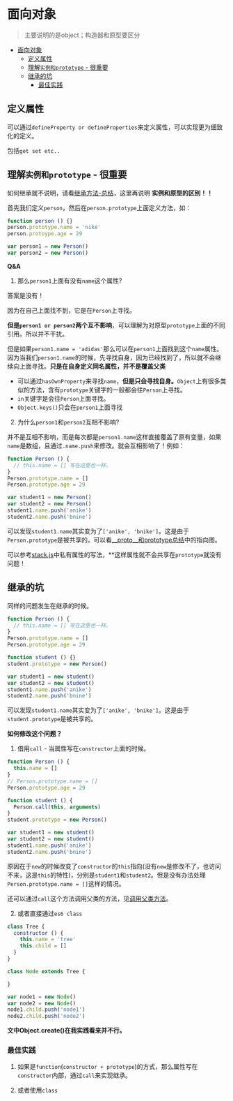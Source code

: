 # 面向对象
> 主要说明的是object；构造器和原型要区分

<!-- TOC -->

- [面向对象](#面向对象)
  - [定义属性](#定义属性)
  - [理解`实例和prototype` - 很重要](#理解实例和prototype---很重要)
  - [继承的坑](#继承的坑)
    - [最佳实践](#最佳实践)

<!-- /TOC -->

## 定义属性

可以通过`defineProperty or defineProperties`来定义属性，可以实现更为细致化的定义。

包括`get set etc..`

## 理解`实例和prototype` - 很重要

如何继承就不说明，请看[继承方法-总结](https://github.com/JiangWeixian/JS-Tips/blob/master/Grammar/JS-%E7%BB%A7%E6%89%BF.md)，这里再说明 **实例和原型的区别！！**

首先我们定义`person`，然后在`person.prototype`上面定义方法，如：

```JavaScript
function person () {}
person.prototype.name = 'nike'
person.protoype.age = 29

var person1 = new Person()
var person2 = new Person()
```

**Q&A**

1. 那么`person1`上面有没有`name`这个属性?

  答案是没有！

  因为在自己上面找不到，它是在`Person`上寻找。

  **但是`person1 or person2`两个互不影响**，可以理解为对原型`prototype`上面的不同引用。所以并不干扰。

  但是如果`person1.name = 'adidas'`那么可以在`person1`上面找到这个`name`属性。因为当我们`person1.name`的时候，先寻找自身，因为已经找到了，所以就不会继续向上面寻找。**只是在自身定义同名属性，并不是覆盖父类**

  * 可以通过`hasOwnProperty`来寻找`name`，**但是只会寻找自身。**`Object`上有很多类似的方法，含有`prototype`关键字的一般都会往`Person`上寻找。
  * `in`关键字是会往`Person`上面寻找。
  * `Object.keys()`只会在`person1`上面寻找

2. 为什么`person1`和`person2`互相不影响?

  并不是互相不影响，而是每次都是`person1.name`这样直接覆盖了原有变量，如果`name`是数组，且通过`.name.push`来修改。就会互相影响了！例如：

  ```JavaScript
  function Person () {
    // this.name = [] 写在这里也一样。
  }
  Person.prototype.name = []
  Person.prototype.age = 29

  var student1 = new Person()
  var student2 = new Person()
  student1.name.push('anike')
  student2.name.push('bnine')
  ```

  可以发现`student1.name`其实变为了`['anike', 'bnike']`。这是由于`Person.prototype`是被共享的。可以看[__proto__和prototype总结](https://github.com/JiangWeixian/JS-Tips/blob/master/Grammar/JS-__proto__%26%26prototype%26%26new.md)中的指向图。

  可以参考[stack.js]()中私有属性的写法，**这样属性就不会共享在`prototype`就没有问题！

## 继承的坑
  
同样的问题发生在继承的时候。

```JavaScript
function Person () {
  // this.name = [] 写在这里也一样。
}
Person.prototype.name = []
Person.prototype.age = 29

function student () {}
student.prototype = new Person()

var student1 = new student()
var student2 = new student()
student1.name.push('anike')
student2.name.push('bnine')
```

可以发现`student1.name`其实变为了`['anike', 'bnike']`。这是由于`student.prototype`是被共享的。


**如何修改这个问题？**

1. 借用`call` - 当属性写在`constructor`上面的时候。

  ```JavaScript
  function Person () {
    this.name = []
  }
  // Person.prototype.name = []
  Person.prototype.age = 29

  function student () {
    Person.call(this, arguments)
  }
  student.prototype = new Person()

  var student1 = new student()
  var student2 = new student()
  student1.name.push('anike')
  student2.name.push('bnine')
  ```

  原因在于`new`的时候改变了`constructor`的`this`指向(没有`new`是修改不了，也访问不来，这是`this`的特性)，分别是`student1`和`student2`。但是没有办法处理`Person.prototype.name = []`这样的情况。

  还可以通过`call`这个方法调用父类的方法，见[调用父类方法](https://github.com/JiangWeixian/JS-Tips/blob/master/Grammar/JS-%E7%BB%A7%E6%89%BF.md)。

2. 或者直接通过`es6 class`

  ```JavaScript
  class Tree {
    constructor () {
      this.name = 'tree'
      this.child = []
    }
  }

  class Node extends Tree {

  }
  
  var node1 = new Node()
  var node2 = new Node()
  node1.child.push('node1')
  node2.child.push('node2')
  ```

**文中Object.create()在我实践看来并不行。**

### 最佳实践

1. 如果是`function`(`constructor + prototype`)的方式，那么属性写在`constructor`内部，通过`call`来实现继承。

2. 或者使用`class`
  

